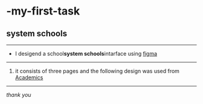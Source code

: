 # -my-first-task 
## system schools 
___   
- I desigend a school**system schools**intarface using
[figma](https://www.figma.com/)
___
1. it consists of three pages and the following design was used from [Academics](https://themewagon.github.io/academics/)
___
*thank you*
